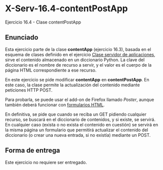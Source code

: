 # X-Serv-16.4-contentPostApp
Ejercicio 16.4 - Clase contentPostApp

## Enunciado

Esta ejercicio parte de la clase <b>contentApp</b> (ejercicio 16.3), basada en el esquema de clases definido en el ejercicio <a href="https://github.com/CursosWeb/X-Serv-14.5-ServAplicaciones">Clase servidor de aplicaciones</a>, sirve el contenido almacenado en un diccionario Python. La clave del diccionario es el nombre de recurso a servir, y el valor es el cuerpo de la página HTML correspondiente a ese recurso.

En este ejercicio se pide modificar <b>contentApp</b> en <b>contentPostApp</b>. En este caso, la clase permite la actualización del contenido mediante peticiones HTTP POST. 

Para probarla, se puede usar el add-on de Firefox llamado <i>Poster</i>, aunque también deberá funcionar con <a href="http://www.w3.org/TR/html4/interact/forms.html">formularios HTML</a>.

En definitiva, se pide que cuando se reciba un GET pidiendo cualquier recurso, se buscará en el diccionario de contenidos, y si existe, se servirá. En cualquier caso (exista o no exista el contenido en cuestión) se servirá en la misma página un formulario que permitirá actualizar el contenido del diccionario (o crear una nueva entrada, si no existía) mediante un POST.

## Forma de entrega

Este ejercicio no requiere ser entregado.
